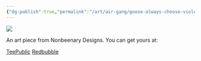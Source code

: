 ```yaml
---
{"dg-publish":true,"permalink":"/art/air-gang/goose-always-choose-violence/","title":"Goose - Always Choose Violence","tags":["Art","Other Trash Gang"]}
---
```



![](https://baserow-media.ams3.digitaloceanspaces.com/user_files/9gtwmqsa5looCff9uIIxqFr7Z6wrItg7_395e59267f551ea8d48dfaa4a614e0a51e2ce272a6faace4a7128a497179cf1d.png)

An art piece from Nonbeenary Designs. You can get yours at:

[TeePublic](https://www.teepublic.com/t-shirt/46703011-goose-always-choose-violence?store_id=258912)
[Redbubble](https://www.redbubble.com/shop/ap/148692881?ref=studio-promote)
